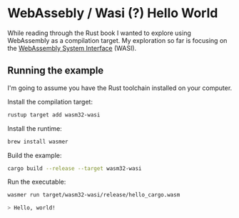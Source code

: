 # WebAssebly / Wasi (?) Hello World
While reading through the Rust book I wanted to explore using WebAssembly as a compilation target. My exploration so far is focusing on the [WebAssembly System Interface](https://github.com/WebAssembly/WASI) (WASI).

## Running the example
I'm going to assume you have the Rust toolchain installed on your computer.

Install the compilation target:
```bash
rustup target add wasm32-wasi
```

Install the runtime:
```bash
brew install wasmer
```

Build the example:
```bash
cargo build --release --target wasm32-wasi
```

Run the executable:
```bash
wasmer run target/wasm32-wasi/release/hello_cargo.wasm

> Hello, world!
```


